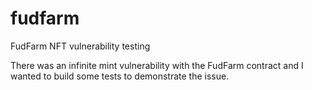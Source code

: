 # fudfarm
FudFarm NFT vulnerability testing

There was an infinite mint vulnerability with the FudFarm contract and I wanted to build some tests to demonstrate the issue. 

